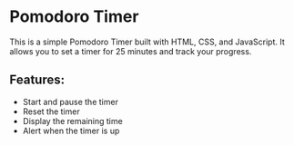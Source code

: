 # Pomodoro Timer

This is a simple Pomodoro Timer built with HTML, CSS, and JavaScript. It allows you to set a timer for 25 minutes and track your progress.

## Features:
- Start and pause the timer
- Reset the timer
- Display the remaining time
- Alert when the timer is up
